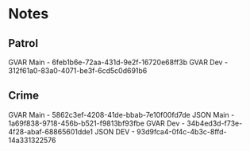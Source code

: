 # Notes

Patrol
---
GVAR Main - 6feb1b6e-72aa-431d-9e2f-16720e68ff3b
GVAR Dev - 312f61a0-83a0-4071-be3f-6cd5c0d691b6


Crime
----
GVAR Main - 5862c3ef-4208-41de-bbab-7e10f00fd7de
JSON Main - 1a69f838-9718-456b-b521-f9813bf93fbe
GVAR Dev - 34b4ed3d-f73e-4f28-abaf-68865601dde1
JSON DEV - 93d9fca4-0f4c-4b3c-8ffd-14a331322576